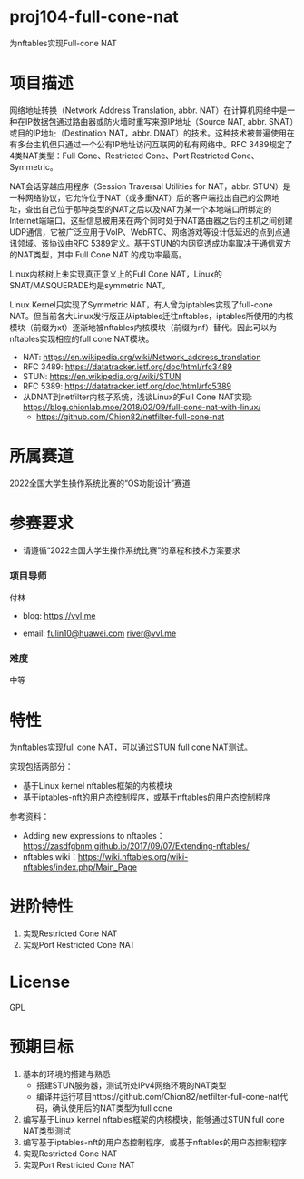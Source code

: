 # proj104-full-cone-nat
为nftables实现Full-cone NAT


# 项目描述



网络地址转换（Network Address Translation, abbr. NAT）在计算机网络中是一种在IP数据包通过路由器或防火墙时重写来源IP地址（Source NAT, abbr. SNAT）或目的IP地址（Destination NAT，abbr. DNAT）的技术。这种技术被普遍使用在有多台主机但只通过一个公有IP地址访问互联网的私有网络中。RFC 3489规定了4类NAT类型：Full Cone、Restricted Cone、Port Restricted Cone、Symmetric。

NAT会话穿越应用程序（Session Traversal Utilities for NAT，abbr. STUN）是一种网络协议，它允许位于NAT（或多重NAT）后的客户端找出自己的公网地址，查出自己位于那种类型的NAT之后以及NAT为某一个本地端口所绑定的Internet端端口。这些信息被用来在两个同时处于NAT路由器之后的主机之间创建UDP通信，它被广泛应用于VoIP、WebRTC、网络游戏等设计低延迟的点到点通讯领域。该协议由RFC 5389定义。基于STUN的内网穿透成功率取决于通信双方的NAT类型，其中 Full Cone NAT 的成功率最高。

Linux内核树上未实现真正意义上的Full Cone NAT，Linux的 SNAT/MASQUERADE均是symmetric NAT。

Linux Kernel只实现了Symmetric NAT，有人曾为iptables实现了full-cone NAT。但当前各大Linux发行版正从iptables迁往nftables，iptables所使用的内核模块（前缀为xt）逐渐地被nftables内核模块（前缀为nf）替代。因此可以为nftables实现相应的full cone NAT模块。

- NAT: https://en.wikipedia.org/wiki/Network_address_translation
- RFC 3489: https://datatracker.ietf.org/doc/html/rfc3489
- STUN: https://en.wikipedia.org/wiki/STUN
- RFC 5389: https://datatracker.ietf.org/doc/html/rfc5389
- 从DNAT到netfilter内核子系统，浅谈Linux的Full Cone NAT实现: https://blog.chionlab.moe/2018/02/09/full-cone-nat-with-linux/
  - https://github.com/Chion82/netfilter-full-cone-nat

# 所属赛道

2022全国大学生操作系统比赛的“OS功能设计”赛道

# 参赛要求

- 请遵循“2022全国大学生操作系统比赛”的章程和技术方案要求

### 项目导师

付林

- blog: https://vvl.me

- email: fulin10@huawei.com river@vvl.me

### 难度

中等

# 特性

为nftables实现full cone NAT，可以通过STUN full cone NAT测试。

实现包括两部分：

- 基于Linux kernel nftables框架的内核模块
- 基于iptables-nft的用户态控制程序，或基于nftables的用户态控制程序

参考资料：

- Adding new expressions to nftables：https://zasdfgbnm.github.io/2017/09/07/Extending-nftables/
- nftables wiki：https://wiki.nftables.org/wiki-nftables/index.php/Main_Page

# 进阶特性

1. 实现Restricted Cone NAT
2. 实现Port Restricted Cone NAT

# License

GPL

# 预期目标

1. 基本的环境的搭建与熟悉
   - 搭建STUN服务器，测试所处IPv4网络环境的NAT类型
   - 编译并运行项目https://github.com/Chion82/netfilter-full-cone-nat代码，确认使用后的NAT类型为full cone
2. 编写基于Linux kernel nftables框架的内核模块，能够通过STUN full cone NAT类型测试
3. 编写基于iptables-nft的用户态控制程序，或基于nftables的用户态控制程序
4. 实现Restricted Cone NAT
5. 实现Port Restricted Cone NAT
